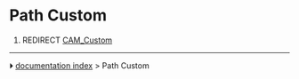 # Path Custom
1.  REDIRECT [CAM_Custom](CAM_Custom.md)



---
⏵ [documentation index](../README.md) > Path Custom
